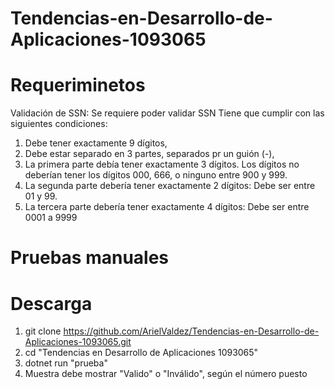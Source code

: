 # Tendencias-en-Desarrollo-de-Aplicaciones-1093065
# Requeriminetos 
Validación de SSN: Se requiere poder validar SSN
Tiene que cumplir con las siguientes condiciones:
1. Debe tener exactamente 9 dígitos,
2. Debe estar separado en 3 partes, separados pr un guión (-),
3. La primera parte debía tener exactamente 3 dígitos. Los dígitos no deberían tener los dígitos 000, 666, o ninguno entre 900 y 999.
4. La segunda parte debería tener exactamente 2 dígitos: Debe ser entre 01 y 99.
5. La tercera parte debería tener exactamente 4 dígitos: Debe ser entre 0001 a 9999

# Pruebas manuales


# Descarga
1. git clone https://github.com/ArielValdez/Tendencias-en-Desarrollo-de-Aplicaciones-1093065.git
2. cd "Tendencias en Desarrollo de Aplicaciones 1093065"
3. dotnet run "prueba"
4. Muestra debe mostrar "Valido" o "Inválido", según el número puesto
